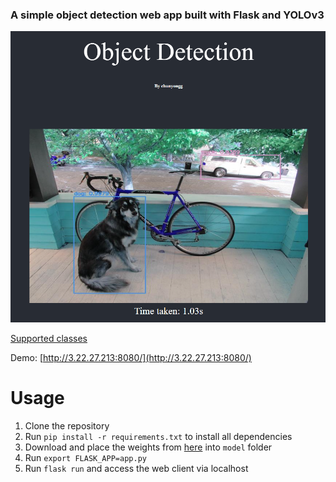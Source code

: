 ### A simple object detection web app built with Flask and YOLOv3

![User interface](display.png)

[Supported classes](model/coco.names)

Demo: [http://3.22.27.213:8080/](http://3.22.27.213:8080/)

# Usage

1. Clone the repository
1. Run `pip install -r requirements.txt` to install all dependencies
1. Download and place the weights from [here](https://pjreddie.com/media/files/yolov3.weights) into `model` folder
1. Run `export FLASK_APP=app.py`
1. Run `flask run` and access the web client via localhost


